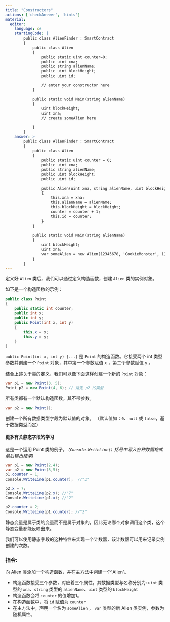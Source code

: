 ```yaml
---
title: "Constructors"
actions: ['checkAnswer', 'hints']
material: 
  editor:
    language: c#
    startingCode: |
        public class AlienFinder : SmartContract
        {
            public class Alien
            {
                public static uint counter=0; 
                public uint xna;
                public string alienName;
                public uint blockHeight;
                public uint id; 

                // enter your constructor here
            }
            
            public static void Main(string alienName)
            {
                uint blockHeight;
                uint xna; 
                // create someAlien here

            }
        }
    answer: > 
        public class AlienFinder : SmartContract
        {
            public class Alien
            {
                public static uint counter = 0; 
                public uint xna;
                public string alienName;
                public uint blockHeight;
                public uint id; 

                public Alien(uint xna, string alienName, uint blockHeight) 
                {
                    this.xna = xna; 
                    this.alienName = alienName;
                    this.blockHeight = blockHeight;
                    counter = counter + 1;
                    this.id = counter; 
                }
            }
            
            public static void Main(string alienName)
            {
                uint blockHeight;
                uint xna; 
                var someAlien = new Alien(12345678, 'CookieMonster', 1);
            }
        }
---
```



定义好 `Alien` 类后，我们可以通过定义构造函数，创建 `Alien` 类的实例对象。

如下是一个构造函数的示例：

```c#
public class Point
{
    public static int counter; 
    public int x;
    public int y;
    public Point(int x, int y)
    {
        this.x = x;
        this.y = y;
    }
}
```

`public Point(int x, int y) {...}` 是 `Point` 的构造函数。它接受两个 int 类型参数并创建一个 `Point` 对象，其中第一个参数赋值  x ，第二个参数赋值  y 。

结合上述关于类的定义，我们可以像下面这样创建一个新的 `Point` 对象：

```c#
var p1 = new Point(3, 5);
Point p2 = new Point(4, 6); // 指定 p2 的类型
```

所有类都有一个默认构造函数，其不带参数。

```c#
var p2 = new Point(); 
```
创建一个所有数据类型字段为默认值的对象。
（默认值如：`0`、`null` 或 `false`，基于数据类型而定）

#### 更多有关静态字段的学习

这是一个运用 Point 类的例子。
*(`Console.WriteLine()` 括号中写入各种数据格式最后输出结果)*

```c#
var p1 = new Point(2,4); 
var p2 = new Point(3,5); 
p1.counter = 1; 
Console.WriteLine(p1.counter);  //"1"

p2.x = 7; 
Console.WriteLine(p2.x); //"7"
Console.WriteLine(p1.x); //"2"

p2.counter = 2; 
Console.WriteLine(p1.counter); //"2"
```
静态变量是属于类的变量而不是属于对象的，因此无论哪个对象调用这个类，这个静态变量都能反映出来。

我们可以使用静态字段的这种特性来实现一个计数器，该计数器可以用来记录实例创建的次数。

### 指令: 

向 Alien 类添加一个构造函数，并在主方法中创建一个'Alien'。

- 构造函数接受三个参数，对应着三个属性，其数据类型与名称分别为: `uint` 类型的 `xna`、`string` 类型的 `alienName`、`uint` 类型的 `blockHeight`
- 构造函数会将 `counter` 的值增加1。
- 在构造函数中，将 `id` 赋值为 `counter`
- 在主方法中，声明一个名为 `someAlien` ， `var` 类型的新 Alien 类实例，参数为随机属性。

